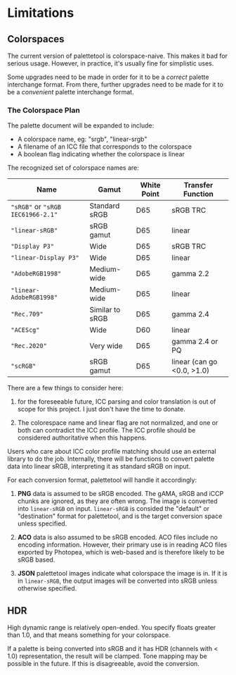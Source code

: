 # Limitations #

## Colorspaces ##

The current version of palettetool is colorspace-naive.  This makes it bad for serious usage.  However, in practice, it's usually fine for simplistic uses.

Some upgrades need to be made in order for it to be a *correct* palette interchange format.  From there, further upgrades need to be made for it to be a *convenient* palette interchange format.

### The Colorspace Plan ###

The palette document will be expanded to include:
 
 - A colorspace name, eg: "srgb", "linear-srgb"
 - A filename of an ICC file that corresponds to the colorspace
 - A boolean flag indicating whether the colorspace is linear
 
The recognized set of colorspace names are:

| Name                              | Gamut           | White Point | Transfer Function          |
| --------------------------------- | --------------- | ----------- | -------------------------- |
| `"sRGB"` or `"sRGB IEC61966-2.1"` | Standard sRGB   | D65         | sRGB TRC                   |
| `"linear-sRGB"`                   | sRGB gamut      | D65         | linear                     |
| `"Display P3"`                    | Wide            | D65         | sRGB TRC                   |
| `"linear-Display P3"`             | Wide            | D65         | linear                     |
| `"AdobeRGB1998"`                  | Medium-wide     | D65         | gamma 2.2                  |
| `"linear-AdobeRGB1998"`           | Medium-wide     | D65         | linear                     |
| `"Rec.709"`                       | Similar to sRGB | D65         | gamma 2.4                  |
| `"ACEScg"`                        | Wide            | D60         | linear                     |
| `"Rec.2020"`                      | Very wide       | D65         | gamma 2.4 or PQ            |
| `"scRGB"`                         | sRGB gamut      | D65         | linear (can go <0.0, >1.0) |

There are a few things to consider here:

 1. for the foreseeable future, ICC parsing and color translation is out of scope for this project.  I just don't have the time to donate.
 
 2. The colorespace name and linear flag are not normalized, and one or both can contradict the ICC profile.  The ICC profile should be considered authoritative when this happens.
 
Users who care about ICC color profile matching should use an external library to do the job.  Internally, there will be functions to convert palette data into linear sRGB, interpreting it as standard sRGB on input.

For each conversion format, palettetool will handle it accordingly:

 1. **PNG** data is assumed to be sRGB encoded.  The gAMA, sRGB and iCCP chunks are ignored, as they are often wrong.  The image is converted into `linear-sRGB` on input.  `linear-sRGB` is consided the "default" or "destination" format for palettetool, and is the target conversion space unless specified. 
 
 2. **ACO** data is also assumed to be sRGB encoded.  ACO files include no encoding information.  However, their primary use is in reading ACO files exported by Photopea, which is web-based and is therefore likely to be sRGB based.
 
 3. **JSON** palettetool images indicate what colorspace the image is in.  If it is in `linear-sRGB`, the output images will be converted into sRGB unless otherwise specified.

## HDR ##

High dynamic range is relatively open-ended.  You specify floats greater than 1.0, and that means something for your colorspace.

If a palette is being converted into sRGB and it has HDR (channels with < 1.0) representation, the result will be clamped.  Tone mapping may be possible in the future.  If this is disagreeable, avoid the conversion.
